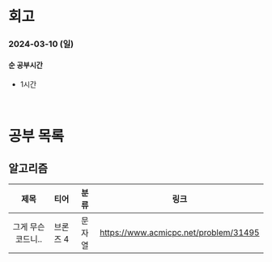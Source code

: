 # 회고

### 2024-03-10 (일)

#### 순 공부시간

- 1시간

<br>

# 공부 목록

## 알고리즘

|        제목        |   티어   |  분류  |                 링크                  |
| :----------------: | :------: | :----: | :-----------------------------------: |
| 그게 무슨 코드니.. | 브론즈 4 | 문자열 | https://www.acmicpc.net/problem/31495 |
